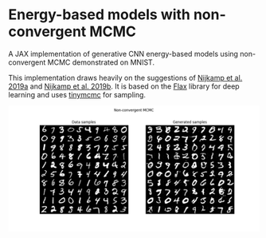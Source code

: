 # Energy-based models with non-convergent MCMC

A JAX implementation of generative CNN energy-based models using non-convergent MCMC demonstrated on MNIST.

This implementation draws heavily on the suggestions of [Nijkamp et al. 2019a](https://arxiv.org/abs/1903.12370) and [Nijkamp et al. 2019b](https://arxiv.org/abs/1904.09770). It is based on the [Flax](https://github.com/google/flax) library for deep learning and uses [tinymcmc](https://github.com/MatthewQuenneville/tinymcmc) for sampling.

![example samples]( example_samples.png )
